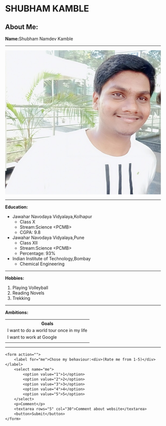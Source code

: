 <!DOCTYPE html>
<html>
<head>
	<meta charset="utf-8">
	<title>My Webpage</title>
</head>
<body>
	<h1>SHUBHAM KAMBLE</h1>	
	<h2>About Me:</h2>
	<p><strong>Name:</strong>Shubham Namdev Kamble</p>
<hr>	
	<img src="my_photo.JPG">
<hr>	
	<p><strong>Education:</strong>
		<ul>
			<li>Jawahar Navodaya Vidyalaya,Kolhapur
				<ul>
					<li>Class X</li>
					<li>Stream:Science &lt;PCMB&gt;</li>
					<li>CGPA: 9.8</li>
				</ul>
			</li>
			<li>Jawahar Navodaya Vidyalaya,Pune
				<ul>
					<li>Class XII</li>
					<li>Stream:Science &lt;PCMB&gt;</li>
					<li>Percentage: 93%</li>
				</ul>
			</li>
			<li>Indian Institute of Technology,Bombay
				<ul>
					<li>Chemical Engineering</li>
				</ul>
			</li>
		</ul>
	</p>
<hr>
	<p><strong>Hobbies:</strong>
		<ol>
			<li>Playing Volleyball</li>
			<li>Reading Novels</li>
			<li>Trekking</li>
		</ol>
	</p>
<hr>
	<p><strong>Ambitions:</strong>
	<table>
		<tr><th>Goals</th></tr>
		<tr><td>I want to do a world tour once in my life</td></tr>
		<tr><td>I want to work at Google</td></tr>
		<tr><td></td></tr>
	</table>
	</p>
<hr>
	
	<form action="">
		<label for="me">Chose my behaviour:<div>(Rate me from 1-5)</div></label>
		<select name="me">
			<option value="1">1</option>
			<option value="2">2</option>
			<option value="3">3</option>
			<option value="4">4</option>
			<option value="5">5</option>
		</select>
		<p>Comment</p>
		<textarea rows="5" col="30">Comment about website</textarea>
		<button>Submit</button>
	</form>

</body>
</html>
